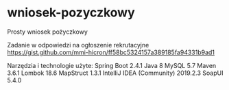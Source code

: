 # wniosek-pozyczkowy
Prosty wniosek pożyczkowy

Zadanie w odpowiedzi na ogłoszenie rekrutacyjne https://gist.github.com/mmi-hicron/ff58bc5324157a389185fa94331b9ad1

Narzędzia i technologie użyte:
Spring Boot 2.4.1
Java 8
MySQL 5.7
Maven 3.6.1
Lombok 18.6
MapStruct 1.3.1
IntelliJ IDEA (Community) 2019.2.3
SoapUI 5.4.0
